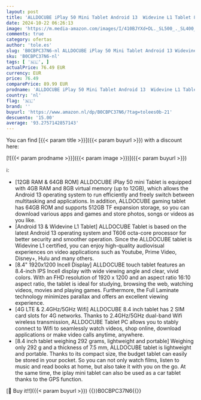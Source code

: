 ```yaml
---
layout: post
title: 'ALLDOCUBE iPlay 50 Mini Tablet Android 13  Widevine L1 Tablet 8.4 Inch FHD 1920 x 1200 Incell IPS  12 4+8  GB RAM 64GB ROM/TF 512GB  Tablet PC Octa-Core  4G LTE Bluetooth 5.0  Google GMS/GPS'
date: 2024-10-22 06:26:13
image: 'https://m.media-amazon.com/images/I/410BJYXd+DL._SL500_._SL400_.jpg'
comments: true
category: ofertas
author: 'tole.es'
slug: 'B0CBPC37N6-nl ALLDOCUBE iPlay 50 Mini Tablet Android 13 Widevine L1...'
sku: 'B0CBPC37N6-nl'
tags: [ '🇳🇱', ]
actualPrice: 76.49 EUR
currency: EUR
price: 76.49
comparePrice: 89.99 EUR
prodname: 'ALLDOCUBE iPlay 50 Mini Tablet Android 13  Widevine L1 Tablet 8.4 Inch FHD 1920 x 1200 Incell IPS  12 4+8  GB RAM 64GB ROM/TF 512GB  Tablet PC Octa-Core  4G LTE Bluetooth 5.0  Google GMS/GPS'
country: 'nl'
flag: '🇳🇱'
brand: ''
buyurl: 'https://www.amazon.nl/dp/B0CBPC37N6/?tag=tolees0b-21'
descuento: '15.00'
average: '93.2757142857143'
---
```


You can find [{{< param title >}}]({{< param buyurl >}}) with a discount here:

[![{{< param prodname >}}]({{< param image >}})]({{< param buyurl >}})

ℹ️:

- [12GB RAM & 64GB ROM] ALLDOCUBE iPlay 50 mini Tablet is equipped with 4GB RAM and 8GB virtual memory (up to 12GB), which allows the Android 13 operating system to run efficiently and freely switch between multitasking and applications. In addition, ALLDOCUBE gaming tablet has 64GB ROM and supports 512GB TF expansion storage, so you can download various apps and games and store photos, songs or videos as you like.
- [Android 13 & Widevine L1 Tablet] ALLDOCUBE Tablet is based on the latest Android 13 operating system and T606 octa-core processor for better security and smoother operation. Since the ALLDOCUBE tablet is Widevine L1 certified, you can enjoy high-quality audiovisual experiences on video applications such as Youtube, Prime Video, Disney+, Hulu and many others.
- [8.4" 1920x1200 Incell Display] ALLDOCUBE touch tablet features an 8.4-inch IPS Incell display with wide viewing angle and clear, vivid colors. With an FHD resolution of 1920 x 1200 and an aspect ratio 16:10 aspect ratio, the tablet is ideal for studying, browsing the web, watching videos, movies and playing games. Furthermore, the Full Laminate technology minimizes parallax and offers an excellent viewing experience.
- [4G LTE & 2.4GHz/5GHz Wifi] ALLDOCUBE 8.4 inch tablet has 2 SIM card slots for 4G networks. Thanks to 2.4GHz/5GHz dual-band Wifi wireless transmission, ALLDOCUBE Tablet PC allows you to stably connect to Wifi to seamlessly watch videos, shop online, download applications or make video calls anytime, anywhere.
- [8.4 inch tablet weighing 292 grams, lightweight and portable] Weighing only 292 g and a thickness of 7.5 mm, ALLDOCUBE tablet is lightweight and portable. Thanks to its compact size, the budget tablet can easily be stored in your pocket. So you can not only watch films, listen to music and read books at home, but also take it with you on the go. At the same time, the iplay mini tablet can also be used as a car tablet thanks to the GPS function.

[🛒 Buy it!!]({{< param buyurl >}})
{{<world>}}B0CBPC37N6{{</world>}}

